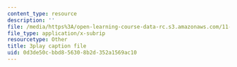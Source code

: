 ```yaml
---
content_type: resource
description: ''
file: /media/https%3A/open-learning-course-data-rc.s3.amazonaws.com/11-384-malaysia-sustainable-cities-practicum-spring-2018/0d3de50cbbd856308b2d352a1569ac10_R65WafN88dw.vtt
file_type: application/x-subrip
resourcetype: Other
title: 3play caption file
uid: 0d3de50c-bbd8-5630-8b2d-352a1569ac10
---
```

